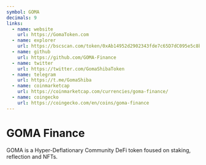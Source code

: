```yaml
---
symbol: GOMA
decimals: 9
links:
  - name: website
    url: https://GomaToken.com
  - name: explorer
    url: https://bscscan.com/token/0xAb14952d2902343fde7c65D7dC095e5c8bE86920
  - name: github
    url: https://github.com/GOMA-Finance
  - name: twitter
    url: https://twitter.com/GomaShibaToken
  - name: telegram
    url: https://t.me/GomaShiba
  - name: coinmarketcap
    url: https://coinmarketcap.com/currencies/goma-finance/
  - name: coingecko
    url: https://coingecko.com/en/coins/goma-finance
---
```


# GOMA Finance

GOMA is a Hyper-Deflationary Community DeFi token foused on staking, reflection and NFTs.
